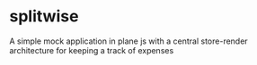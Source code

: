 # splitwise
A simple mock application in plane js with a central store-render architecture for keeping a track of expenses
